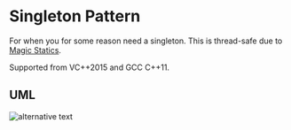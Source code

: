 # Singleton Pattern

For when you for some reason need a singleton.
This is thread-safe due to [Magic Statics](http://www.open-std.org/jtc1/sc22/wg21/docs/papers/2008/n2660.htm).

Supported from VC++2015 and GCC C++11.

## UML

![alternative text](http://www.plantuml.com/plantuml/proxy?src=https://raw.githubusercontent.com/jonathan-daniel/ModernDesignPatterns/master/SingletonPattern/doc/singleton_diagram.txt&fmt=svg)